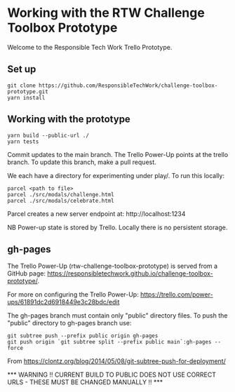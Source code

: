 # Working with the RTW Challenge Toolbox Prototype

Welcome to the Responsible Tech Work Trello Prototype.

## Set up
    git clone https://github.com/ResponsibleTechWork/challenge-toolbox-prototype.git
    yarn install

## Working with the prototype
    yarn build --public-url ./
    yarn tests

Commit updates to the main branch. The Trello Power-Up points at the trello branch. To update this branch, make a pull request.

We each have a directory for experimenting under play/. To run this locally:

    parcel <path to file>
    parcel ./src/modals/challenge.html
    parcel ./src/modals/celebrate.html

Parcel creates a new server endpoint at: http://localhost:1234 

NB Power-up state is stored by Trello. Locally there is no persistent storage.

## gh-pages

The Trello Power-Up (rtw-challenge-toolbox-prototype) is served from a GitHub page: https://responsibletechwork.github.io/challenge-toolbox-prototype/.

For more on configuring the Trello Power-Up: https://trello.com/power-ups/61891dc2d6918449e3c28bdc/edit

The gh-pages branch must contain only "public" directory files. To push the "public" directory to gh-pages branch use:

    git subtree push --prefix public origin gh-pages
    git push origin `git subtree split --prefix public main`:gh-pages --force

From https://clontz.org/blog/2014/05/08/git-subtree-push-for-deployment/

*** WARNING !! CURRENT BUILD TO PUBLIC DOES NOT USE CORRECT URLS - THESE MUST BE CHANGED MANUALLY !! ***